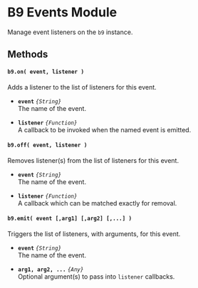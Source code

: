 # B9 Events Module
Manage event listeners on the `b9` instance.

## Methods

#### `b9.on( event, listener )`

Adds a listener to the list of listeners for this event.

- **`event`** *`{String}`* <br />
The name of the event.

- **`listener`** *`{Function}`* <br />
A callback to be invoked when the named event is emitted.

#### `b9.off( event, listener )`

Removes listener(s) from the list of listeners for this event.

- **`event`** *`{String}`* <br />
The name of the event.

- **`listener`** *`{Function}`* <br />
A callback which can be matched exactly for removal.


#### `b9.emit( event [,arg1] [,arg2] [,...] )`

Triggers the list of listeners, with arguments, for this event.

- **`event`** *`{String}`* <br />
The name of the event.

- **`arg1, arg2, ...`** *`{Any}`* <br />
Optional argument(s) to pass into `listener` callbacks.
